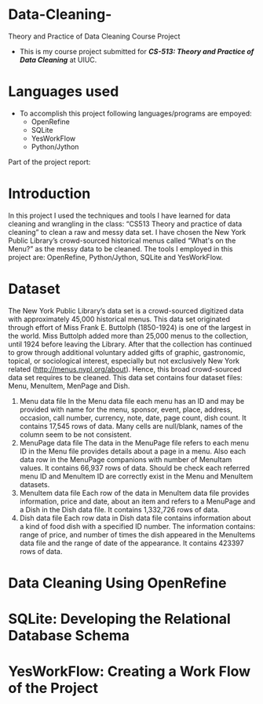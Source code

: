 # Data-Cleaning-
Theory and Practice of Data Cleaning Course Project

- This is my course project submitted for ***CS-513: Theory and Practice of Data Cleaning*** at UIUC.

# Languages used
- To accomplish this project following languages/programs are empoyed:
  - OpenRefine
  - SQLite
  - YesWorkFlow
  - Python/Jython

Part of the project report:

# Introduction
In this project I used the techniques and tools I have learned for data cleaning and wrangling in the class: “CS513 Theory and practice of data cleaning” to clean a raw and messy data set. I have chosen the New York Public Library’s crowd-sourced historical menus called “What's on the Menu?” as the messy data to be cleaned. The tools I employed in this project are: OpenRefine, Python/Jython, SQLite and YesWorkFlow.

# Dataset
The New York Public Library’s data set is a crowd-sourced digitized data with approximately 45,000 historical menus. This data set originated through effort of Miss Frank E. Buttolph (1850-1924) is one of the largest in the world. Miss Buttolph added more than 25,000 menus to the collection, until 1924 before leaving the Library. After that the collection has continued to grow through additional voluntary added gifts of graphic, gastronomic, topical, or sociological interest, especially but not exclusively New York related (http://menus.nypl.org/about). Hence, this broad crowd-sourced data set requires to be cleaned. This data set contains four dataset files: Menu, MenuItem, MenPage and Dish.
  1. Menu data file
In the Menu data file each menu has an ID and may be provided with name for the menu, sponsor, event, place, address, occasion, call number, currency, note, date, page count, dish count. It contains 17,545 rows of data. Many cells are null/blank, names of the column seem to be not consistent.
  2. MenuPage data file
The data in the MenuPage file refers to each menu ID in the Menu file provides details about a page in a menu. Also each data row in the MenuPage companions with number of MenuItam values. It contains 66,937 rows of data. Should be check each referred menu ID and MenuItem ID are correctly exist in the Menu and MenuItem datasets.
  3. MenuItem data file
Each row of the data in MenuItem data file provides information, price and date, about an item and refers to a MenuPage and a Dish in the Dish data file. It contains 1,332,726 rows of data.
  4. Dish data file
Each row data in Dish data file contains information about a kind of food dish with a specified ID number. The information contains: range of price, and number of times the dish appeared in the MenuItems data file and the range of date of the appearance. It contains 423397 rows of data.

# Data Cleaning Using OpenRefine

# SQLite: Developing the Relational Database Schema

# YesWorkFlow: Creating a Work Flow of the Project
